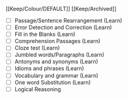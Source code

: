 [[Keep/Colour/DEFAULT]] [[Keep/Archived]] 

- [ ] Passage/Sentence Rearrangement (Learn)
- [ ] Error Detection and Correction (Learn)
- [ ] Fill in the Blanks (Learn)
- [ ] Comprehension Passages (Learn)
- [ ] Cloze test (Learn)
- [ ] Jumbled words/Paragraphs (Learn)
- [ ] Antonyms and synonyms (Learn)
- [ ] Idioms and phrases (Learn)
- [ ] Vocabulary and grammar (Learn)
- [ ] One word Substitution (Learn)
- [ ] Logical Reasoning
